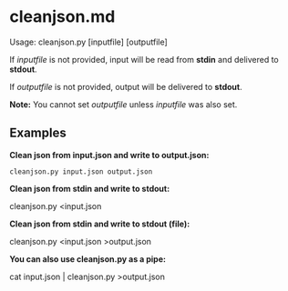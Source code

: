 # cleanjson.md

Usage: cleanjson.py [inputfile] [outputfile]

If *inputfile* is not provided, input will be read from **stdin** and delivered to **stdout**.

If *outputfile* is not provided, output will be delivered to **stdout**.

**Note:** You cannot set *outputfile* unless *inputfile* was also set.

## Examples

**Clean json from input.json and write to output.json:**

    cleanjson.py input.json output.json

**Clean json from stdin and write to stdout:**

   cleanjson.py <input.json

**Clean json from stdin and write to stdout (file):**

   cleanjson.py <input.json >output.json

**You can also use cleanjson.py as a pipe:**

   cat input.json | cleanjson.py >output.json

